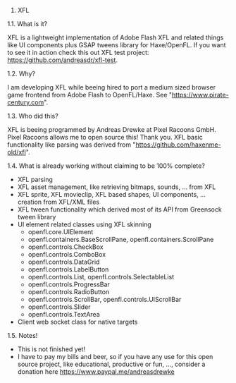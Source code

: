 1. XFL

1.1. What is it?

XFL is a lightweight implementation of Adobe Flash XFL and related things like UI components plus GSAP tweens library for Haxe/OpenFL.
If you want to see it in action check this out XFL test project: https://github.com/andreasdr/xfl-test.

1.2. Why?

I am developing XFL while beeing hired to port a medium sized browser game frontend from Adobe Flash to OpenFL/Haxe. See "https://www.pirate-century.com". 

1.3. Who did this?

XFL is beeing programmed by Andreas Drewke at Pixel Racoons GmbH. Pixel Racoons allows me to open source this! Thank you.
XFL basic functionality like parsing was derived from "https://github.com/haxenme-old/xfl".

1.4. What is already working without claiming to be 100% complete?

  - XFL parsing
  - XFL asset management, like retrieving bitmaps, sounds, ... from XFL
  - XFL sprite, XFL movieclip, XFL based shapes, UI components, ... creation from XFL/XML files
  - XFL tween functionality which derived most of its API from Greensock tween library
  - UI element related classes using XFL skinning
    - openfl.core.UIElement
    - openfl.containers.BaseScrollPane, openfl.containers.ScrollPane
    - openfl.controls.CheckBox
    - openfl.controls.ComboBox
    - openfl.controls.DataGrid
    - openfl.controls.LabelButton
    - openfl.controls.List, openfl.controls.SelectableList
    - openfl.controls.ProgressBar
    - openfl.controls.RadioButton
    - openfl.controls.ScrollBar, openfl.controls.UIScrollBar
    - openfl.controls.Slider
    - openfl.controls.TextArea
  - Client web socket class for native targets

1.5. Notes!

  - This is not finished yet!
  - I have to pay my bills and beer, so if you have any use for this open source project, like educational, productive or fun, ..., consider a donation here https://www.paypal.me/andreasdrewke
